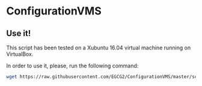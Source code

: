 # ConfigurationVMS

## Use it!
This script has been tested on a Xubuntu 16.04 virtual machine running on VirtualBox.

In order to use it, please, run the following command:

```bash
wget https://raw.githubusercontent.com/EGCG2/ConfigurationVMS/master/script.sh && sudo bash script.sh
```
